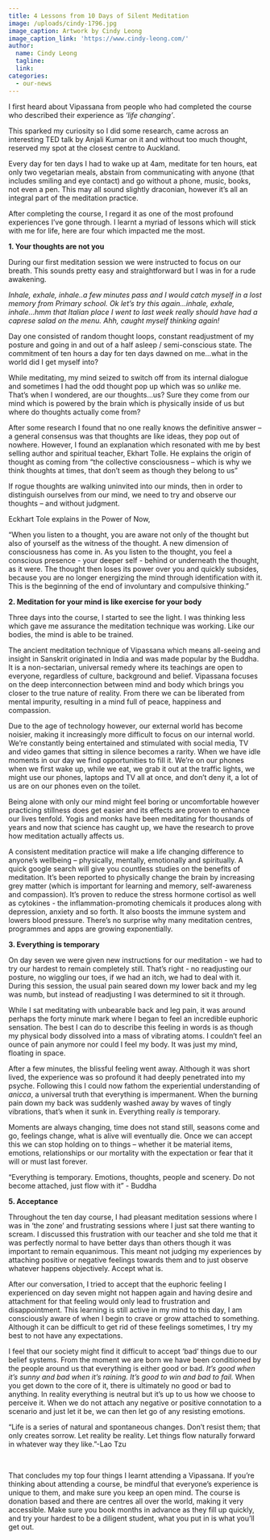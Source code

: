 ```yaml
---
title: 4 Lessons from 10 Days of Silent Meditation
image: /uploads/cindy-1796.jpg
image_caption: Artwork by Cindy Leong
image_caption_link: 'https://www.cindy-leong.com/'
author:
  name: Cindy Leong
  tagline:
  link:
categories:
  - our-news
---
```


I first heard about Vipassana from people who had completed the course who described their experience as *‘life changing’*.

This sparked my curiosity so I did some research, came across an interesting TED talk by Anjali Kumar on it and without too much thought, reserved my spot at the closest centre to Auckland.

Every day for ten days I had to wake up at 4am, meditate for ten hours, eat only two vegetarian meals, abstain from communicating with anyone (that includes smiling and eye contact) and go without a phone, music, books, not even a pen. This may all sound slightly draconian, however it’s all an integral part of the meditation practice.

After completing the course, I regard it as one of the most profound experiences I’ve gone through. I learnt a myriad of lessons which will stick with me for life, here are four which impacted me the most.&nbsp;

**1\. Your thoughts are not you**

During our first meditation session we were instructed to focus on our breath. This sounds pretty easy and straightforward but I was in for a rude awakening.

*Inhale, exhale, inhale..a few minutes pass and I would catch myself in a lost memory from Primary school. Ok let’s try this again…inhale, exhale, inhale…hmm that Italian place I went to last week really should have had a caprese salad on the menu.* *Ahh, caught myself thinking again\!*&nbsp;

Day one consisted of random thought loops, constant readjustment of my posture and going in and out of a half asleep / semi-conscious state. The commitment of ten hours a day for ten days dawned on me…what in the world did I get myself into?

While meditating, my mind seized to switch off from its internal dialogue and sometimes I had the odd thought pop up which was so *unlike* me. That’s when I wondered, are our thoughts…us? Sure they come from our mind which is powered by the brain which is physically inside of us but where do thoughts actually come from?

After some research I found that no one really knows the definitive answer – a general consensus was that thoughts are like ideas, they pop out of nowhere. However, I found an explanation which resonated with me by best selling author and spiritual teacher, Ekhart Tolle. He explains the origin of thought as coming from “the collective consciousness – which is why we think thoughts at times, that don’t seem as though they belong to us”

If rogue thoughts are walking uninvited into our minds, then in order to distinguish ourselves from our mind, we need to try and observe our thoughts – and without judgment.&nbsp;

Eckhart Tole explains in the Power of Now,&nbsp;

“When you listen to a thought, you are aware not only of the thought but also of yourself as the witness of the thought. A new dimension of consciousness has come in. As you listen to the thought, you feel a conscious presence - your deeper self - behind or underneath the thought, as it were. The thought then loses its power over you and quickly subsides, because you are no longer energizing the mind through identification with it. This is the beginning of the end of involuntary and compulsive thinking.”

**2\. Meditation for your mind is like exercise for your body**

Three days into the course, I started to see the light. I was thinking less which gave me assurance the meditation technique was working. Like our bodies, the mind is able to be trained.

The ancient meditation technique of Vipassana which means all-seeing and insight in Sanskrit originated in India and was made popular by the Buddha. It is a non-sectarian, universal remedy where its teachings are open to everyone, regardless of culture, background and belief. Vipassana focuses on the deep interconnection between mind and body which brings you closer to the true nature of reality. From there we can be liberated from mental impurity, resulting in a mind full of peace, happiness and compassion.

Due to the age of technology however, our external world has become noisier, making it increasingly more difficult to focus on our internal world. We’re constantly being entertained and stimulated with social media, TV and video games that sitting in silence becomes a rarity. When we have idle moments in our day we find opportunities to fill it. We’re on our phones when we first wake up, while we eat, we grab it out at the traffic lights, we might use our phones, laptops and TV all at once, and don’t deny it, a lot of us are on our phones even on the toilet.

Being alone with only our mind might feel boring or uncomfortable however practicing stillness does get easier and its effects are proven to enhance our lives tenfold. Yogis and monks have been meditating for thousands of years and now that science has caught up, we have the research to prove how meditation actually affects us.&nbsp;

A consistent meditation practice will make a life changing difference to anyone’s wellbeing – physically, mentally, emotionally and spiritually. A quick google search will give you countless studies on the benefits of meditation. It’s been reported to physically change the brain by increasing grey matter (which is important for learning and memory, self-awareness and compassion). It’s proven to reduce the stress hormone cortisol as well as cytokines - the inflammation-promoting chemicals it produces along with depression, anxiety and so forth. It also boosts the immune system and lowers blood pressure. There’s no surprise why many meditation centres, programmes and apps are growing exponentially.&nbsp;

**3\. Everything is temporary**

On day seven we were given new instructions for our meditation - we had to try our hardest to remain completely still. That’s right - no readjusting our posture, no wiggling our toes, if we had an itch, we had to deal with it. During this session, the usual pain seared down my lower back and my leg was numb, but instead of readjusting I was determined to sit it through.&nbsp;

While I sat meditating with unbearable back and leg pain, it was around perhaps the forty minute mark where I began to feel an incredible euphoric sensation. The best I can do to describe this feeling in words is as though my physical body dissolved into a mass of vibrating atoms. I couldn’t feel an ounce of pain anymore nor could I feel my body. It was just my mind, floating in space.

After a few minutes, the blissful feeling went away. Although it was short lived, the experience was so profound it had deeply penetrated into my psyche. Following this I could now fathom the experiential understanding of *anicca*, a universal truth that everything is impermanent. When the burning pain down my back was suddenly washed away by waves of tingly vibrations, that’s when it sunk in. Everything really *is* temporary.&nbsp;

Moments are always changing, time does not stand still, seasons come and go, feelings change, what is alive will eventually die. Once we can accept this we can stop holding on to things – whether it be material items, emotions, relationships or our mortality with the expectation or fear that it will or must last forever.&nbsp;

“Everything is temporary. Emotions, thoughts, people and scenery. Do not become attached, just flow with it” - Buddha

**5\. Acceptance**

Throughout the ten day course, I had pleasant meditation sessions where I was in ‘the zone’ and frustrating sessions where I just sat there wanting to scream. I discussed this frustration with our teacher and she told me that it was perfectly normal to have better days than others though it was important to remain equanimous. This meant not judging my experiences by attaching positive or negative feelings towards them and to just observe whatever happens objectively. Accept what is.

After our conversation, I tried to accept that the euphoric feeling I experienced on day seven might not happen again and having desire and attachment for that feeling would only lead to frustration and disappointment. This learning is still active in my mind to this day, I am consciously aware of when I begin to crave or grow attached to something. Although it can be difficult to get rid of these feelings sometimes, I try my best to not have any expectations.

I feel that our society might find it difficult to accept ‘bad’ things due to our belief systems. From the moment we are born we have been conditioned by the people around us that everything is either good or bad. *It’s good when it’s sunny and bad when it’s raining. It’s good to win and bad to fail.* When you get down to the core of it, there is ultimately no good or bad to anything. In reality everything is neutral but it’s up to us how we choose to perceive it. When we do not attach any negative or positive connotation to a scenario and just let it be, we can then let go of any resisting emotions.

“Life is a series of natural and spontaneous changes. Don’t resist them; that only creates sorrow. Let reality be reality. Let things flow naturally forward in whatever way they like.”-Lao Tzu

&nbsp;

That concludes my top four things I learnt attending a Vipassana. If you’re thinking about attending a course, be mindful that everyone’s experience is unique to them, and make sure you keep an open mind. The course is donation based and there are centres all over the world, making it very accessible. Make sure you book months in advance as they fill up quickly, and try your hardest to be a diligent student, what you put in is what you’ll get out.&nbsp;
